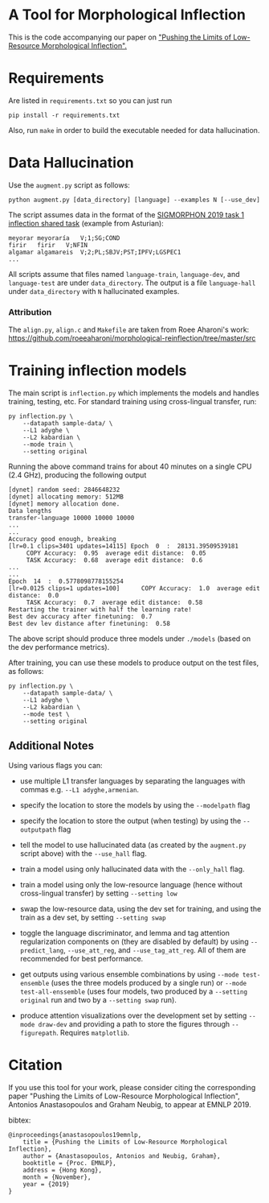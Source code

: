 # A Tool for Morphological Inflection

This is the code accompanying our paper on ["Pushing the Limits of Low-Resource Morphological Inflection".](https://arxiv.org/pdf/1908.05838.pdf)

# Requirements

Are listed in `requirements.txt` so you can just run
~~~
pip install -r requirements.txt
~~~

Also, run `make` in order to build the executable needed for data hallucination.

# Data Hallucination

Use the `augment.py` script as follows:
~~~
python augment.py [data_directory] [language] --examples N [--use_dev]
~~~

The script assumes data in the format of the [SIGMORPHON 2019 task 1 inflection shared task](https://sigmorphon.github.io/sharedtasks/2019/task1/) (example from Asturian):
~~~
meyorar	meyoraría	V;1;SG;COND
firir	firir	V;NFIN
algamar	algamareis	V;2;PL;SBJV;PST;IPFV;LGSPEC1
...
~~~

All scripts assume that files named `language-train`, `language-dev`, and `language-test` are under `data_directory`.
The output is a file `language-hall` under `data_directory` with `N` hallucinated examples.


### Attribution
The `align.py`, `align.c` and `Makefile` are taken from Roee Aharoni's work: https://github.com/roeeaharoni/morphological-reinflection/tree/master/src

# Training inflection models

The main script is `inflection.py` which implements the models and handles training, testing, etc.
For standard training using cross-lingual transfer, run:
~~~
py inflection.py \
	--datapath sample-data/ \
	--L1 adyghe \
	--L2 kabardian \
	--mode train \
	--setting original
~~~

Running the above command trains for about 40 minutes on a single CPU (2.4 GHz), producing the following output

~~~
[dynet] random seed: 2846648232
[dynet] allocating memory: 512MB
[dynet] memory allocation done.
Data lengths
transfer-language 10000 10000 10000
...
...
Accuracy good enough, breaking
[lr=0.1 clips=3401 updates=14115] Epoch  0  :  28131.39509539181
	 COPY Accuracy:  0.95  average edit distance:  0.05
	 TASK Accuracy:  0.68  average edit distance:  0.6
...
...
Epoch  14  :  0.5778098778155254
[lr=0.0125 clips=1 updates=100] 	 COPY Accuracy:  1.0  average edit distance:  0.0
	 TASK Accuracy:  0.7  average edit distance:  0.58
Restarting the trainer with half the learning rate!
Best dev accuracy after finetuning:  0.7
Best dev lev distance after finetuning:  0.58
~~~
The above script should produce three models under `./models` (based on the dev performance metrics).

After training, you can use these models to produce output on the test files, as follows:
~~~
py inflection.py \
	--datapath sample-data/ \
	--L1 adyghe \
	--L2 kabardian \
	--mode test \
	--setting original
~~~

## Additional Notes

Using various flags you can:

* use multiple L1 transfer languages by separating the languages with commas e.g. `--L1 adyghe,armenian`.

* specify the location to store the models by using the `--modelpath` flag

* specify the location to store the output (when testing) by using the `--outputpath` flag

* tell the model to use hallucinated data (as created by the `augment.py` script above) with the `--use_hall` flag.

* train a model using only hallucinated data with the `--only_hall` flag.

* train a model using only the low-resource language (hence without cross-lingual transfer) by setting `--setting low`

* swap the low-resource data, using the dev set for training, and using the train as a dev set, by setting `--setting swap`

* toggle the language discriminator, and lemma and tag attention regularization components on (they are disabled by default) by using `--predict_lang`, `--use_att_reg`, and `--use_tag_att_reg`. All of them are recommended for best performance.

* get outputs using various ensemble combinations by using `--mode test-ensemble` (uses the three models produced by a single run) or `--mode test-all-enssemble` (uses four models, two produced by a `--setting original` run and two by a `--setting swap` run).

* produce attention visualizations over the development set by setting `--mode draw-dev` and providing a path to store the figures through `--figurepath`. Requires `matplotlib`.


# Citation
If you use this tool for your work, please consider citing the corresponding paper "Pushing the Limits of Low-Resource Morphological Inflection", Antonios Anastasopoulos and Graham Neubig, to appear at EMNLP 2019.

bibtex:
~~~
@inproceedings{anastasopoulos19emnlp,
    title = {Pushing the Limits of Low-Resource Morphological Inflection},
    author = {Anastasopoulos, Antonios and Neubig, Graham},
    booktitle = {Proc. EMNLP},
    address = {Hong Kong},
    month = {November},
    year = {2019}
}
~~~

